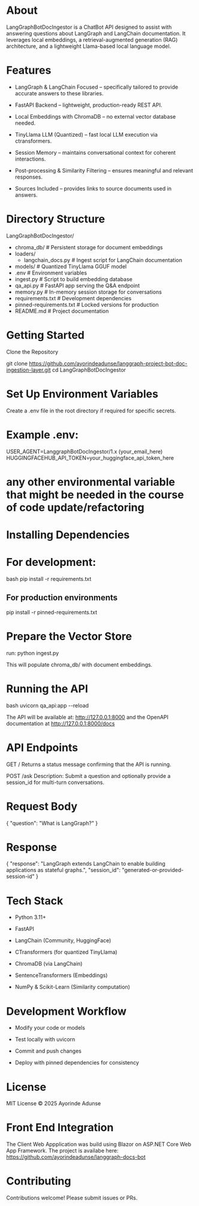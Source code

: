 # About
LangGraphBotDocIngestor is a ChatBot API designed to assist with answering questions about LangGraph and LangChain documentation. It leverages local embeddings, a retrieval-augmented generation (RAG) architecture, and a lightweight Llama-based local language model.


 # Features
- LangGraph & LangChain Focused – specifically tailored to provide accurate answers to these libraries.

- FastAPI Backend – lightweight, production-ready REST API.

- Local Embeddings with ChromaDB – no external vector database needed.

- TinyLlama LLM (Quantized) – fast local LLM execution via ctransformers.

- Session Memory – maintains conversational context for coherent interactions.

- Post-processing & Similarity Filtering – ensures meaningful and relevant responses.

- Sources Included – provides links to source documents used in answers.

# Directory Structure
LangGraphBotDocIngestor/
- chroma_db/              # Persistent storage for document embeddings
- loaders/
  - langchain_docs.py   # Ingest script for LangChain documentation
- models/                 # Quantized TinyLlama GGUF model
- .env                    # Environment variables
- ingest.py               # Script to build embedding database
- qa_api.py               # FastAPI app serving the Q&A endpoint
- memory.py               # In-memory session storage for conversations
- requirements.txt        # Development dependencies
- pinned-requirements.txt # Locked versions for production
- README.md               # Project documentation

# Getting Started
Clone the Repository

git clone https://github.com/ayorindeadunse/langgraph-project-bot-doc-ingestion-layer.git
cd LangGraphBotDocIngestor

# Set Up Environment Variables
Create a .env file in the root directory if required for specific secrets.

# Example .env:
USER_AGENT=LanggraphBotDocIngestor/1.x (your_email_here)
HUGGINGFACEHUB_API_TOKEN=your_huggingface_api_token_here
# any other environmental variable that might be needed in the course of code update/refactoring

# Installing Dependencies

# For development:

bash
pip install -r requirements.txt

## For production environments

pip install -r pinned-requirements.txt

# Prepare the Vector Store 
run: python ingest.py

This will populate chroma_db/ with document embeddings.

# Running the API
bash
uvicorn qa_api:app --reload

The API  will be available at: http://127.0.0.1:8000 and the OpenAPI documentation at http://127.0.0.1:8000/docs 

# API Endpoints
GET /
Returns a status message confirming that the API is running.

POST /ask
Description: Submit a question and optionally provide a session_id for multi-turn conversations.

# Request Body
{
  "question": "What is LangGraph?"
}
# Response
{
  "response": "LangGraph extends LangChain to enable building applications as stateful graphs.",
  "session_id": "generated-or-provided-session-id"
}

# Tech Stack
- Python 3.11+

- FastAPI

- LangChain (Community, HuggingFace)

- CTransformers (for quantized TinyLlama)

- ChromaDB (via LangChain)

- SentenceTransformers (Embeddings)

- NumPy & Scikit-Learn (Similarity computation)

# Development Workflow
- Modify your code or models

- Test locally with uvicorn

- Commit and push changes

- Deploy with pinned dependencies for consistency

# License
MIT License © 2025 Ayorinde Adunse

# Front End Integration
The Client Web Appplication was build using Blazor on ASP.NET Core Web App Framework. The project is availabe here: https://github.com/ayorindeadunse/langgraph-docs-bot

# Contributing
Contributions welcome! Please submit issues or PRs.


